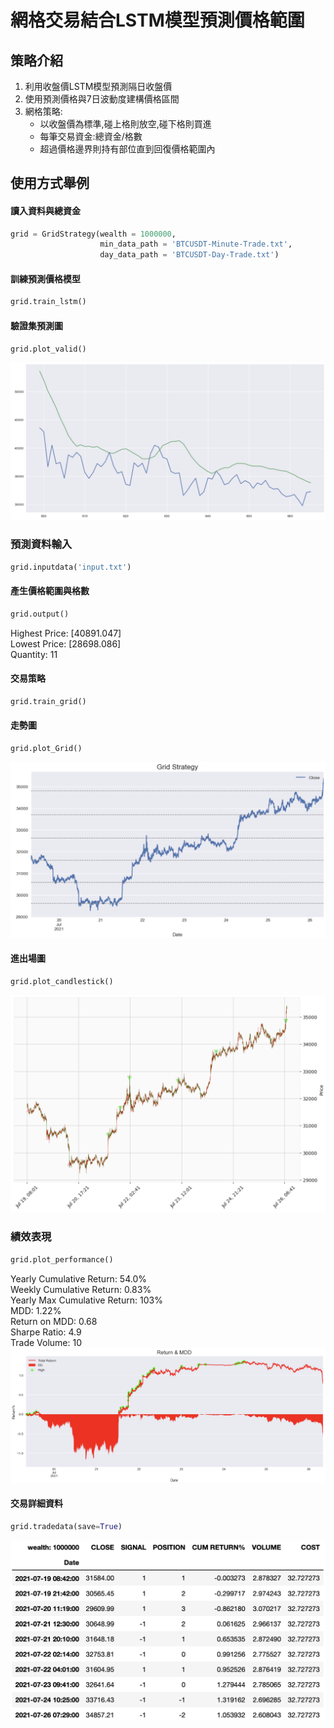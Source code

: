 # 網格交易結合LSTM模型預測價格範圍
## 策略介紹
1. 利用收盤價LSTM模型預測隔日收盤價  
2. 使用預測價格與7日波動度建構價格區間  
3. 網格策略:
    * 以收盤價為標準,碰上格則放空,碰下格則買進  
    * 每筆交易資金:總資金/格數  
    * 超過價格邊界則持有部位直到回復價格範圍內  

## 使用方式舉例  
#### 讀入資料與總資金
```python
grid = GridStrategy(wealth = 1000000,
                    min_data_path = 'BTCUSDT-Minute-Trade.txt',
                    day_data_path = 'BTCUSDT-Day-Trade.txt')
```  
#### 訓練預測價格模型
```python
grid.train_lstm()
```  
#### 驗證集預測圖
```python
grid.plot_valid()
```
![plot_valid](https://github.com/hsuan1998/Grid_Strategy/blob/main/images/valid_plot.png)  
### 預測資料輸入
```python
grid.inputdata('input.txt')
```  
#### 產生價格範圍與格數
```python
grid.output()
```
Highest Price: [40891.047]  
Lowest Price: [28698.086]  
Quantity: 11  
#### 交易策略
```python
grid.train_grid()
```  
#### 走勢圖
```python
grid.plot_Grid()
```
![plot_Grid](https://github.com/hsuan1998/Grid_Strategy/blob/main/images/gird_plot.png)  
#### 進出場圖
```python
grid.plot_candlestick()
```
![plot_candlestick](https://github.com/hsuan1998/Grid_Strategy/blob/main/images/trade_plot.png)  
### 績效表現
```python
grid.plot_performance()
```
Yearly Cumulative Return: 54.0%  
Weekly Cumulative Return: 0.83%  
Yearly Max Cumulative Return: 103%  
MDD: 1.22%  
Return on MDD: 0.68  
Sharpe Ratio: 4.9  
Trade Volume: 10  
![plot_performance](https://github.com/hsuan1998/Grid_Strategy/blob/main/images/performance.png)  
#### 交易詳細資料
```python
grid.tradedata(save=True)
```
![tradedata](https://github.com/hsuan1998/Grid_Strategy/blob/main/images/trade_chart.png)
